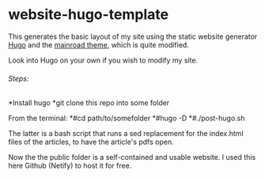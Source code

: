 # website-hugo-template


This generates the basic layout of my site using the static website generator [Hugo](https://gohugo.io/) and the [mainroad theme](https://github.com/Vimux/mainroad), which is quite modified.

Look into Hugo on your own if you wish to modify my site. 

###### Steps:

*Install hugo
*git clone this repo into some folder

From the terminal:
*#cd path/to/somefolder
*#hugo -D
*#./post-hugo.sh

The latter is a bash script that runs a sed replacement for the index.html files of the articles, to have the article's pdfs open.

Now the the public folder is a self-contained and usable website. I used this here Github (Netify) to host it for free.


